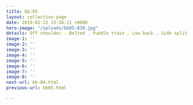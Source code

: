 ```yaml
---
title: bb:05
layout: collection-page
date: 2019-02-22 13:58:21 +0000
hero-image: "/uploads/bb05-839.jpg"
details: Off shoulder . Belted . Puddle train . Low back . Side split . Heavy crepe
image-1: ''
image-2: ''
image-3: ''
image-4: ''
image-5: ''
image-6: ''
image-7: ''
image-8: ''
next-url: bb-04.html
previous-url: bb05.html

---
```

